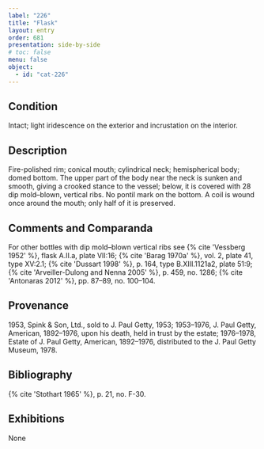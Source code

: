 ```yaml
---
label: "226"
title: "Flask"
layout: entry
order: 681
presentation: side-by-side
# toc: false
menu: false
object:
  - id: "cat-226"
---
```


## Condition

Intact; light iridescence on the exterior and incrustation on the interior.

## Description

Fire-polished rim; conical mouth; cylindrical neck; hemispherical body; domed bottom. The upper part of the body near the neck is sunken and smooth, giving a crooked stance to the vessel; below, it is covered with 28 dip mold–blown, vertical ribs. No pontil mark on the bottom. A coil is wound once around the mouth; only half of it is preserved.

## Comments and Comparanda

For other bottles with dip mold–blown vertical ribs see {% cite 'Vessberg 1952' %}, flask A.II.a, plate VII:16; {% cite 'Barag 1970a' %}, vol. 2, plate 41, type XV:2.1; {% cite 'Dussart 1998' %}, p. 164, type B.XIII.1121a2, plate 51:9; {% cite 'Arveiller-Dulong and Nenna 2005' %}, p. 459, no. 1286; {% cite 'Antonaras 2012' %}, pp. 87–89, no. 100–104.

## Provenance

1953, Spink & Son, Ltd., sold to J. Paul Getty, 1953; 1953–1976, J. Paul Getty, American, 1892–1976, upon his death, held in trust by the estate; 1976–1978, Estate of J. Paul Getty, American, 1892–1976, distributed to the J. Paul Getty Museum, 1978.

## Bibliography

{% cite 'Stothart 1965' %}, p. 21, no. F-30.

## Exhibitions

None